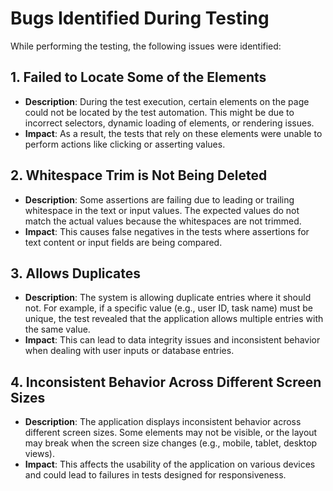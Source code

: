 # Bugs Identified During Testing

While performing the testing, the following issues were identified:

## 1. Failed to Locate Some of the Elements

- **Description**: During the test execution, certain elements on the page could not be located by the test automation. This might be due to incorrect selectors, dynamic loading of elements, or rendering issues.
- **Impact**: As a result, the tests that rely on these elements were unable to perform actions like clicking or asserting values.


## 2. Whitespace Trim is Not Being Deleted

- **Description**: Some assertions are failing due to leading or trailing whitespace in the text or input values. The expected values do not match the actual values because the whitespaces are not trimmed.
- **Impact**: This causes false negatives in the tests where assertions for text content or input fields are being compared.

## 3. Allows Duplicates

- **Description**: The system is allowing duplicate entries where it should not. For example, if a specific value (e.g., user ID, task name) must be unique, the test revealed that the application allows multiple entries with the same value.
- **Impact**: This can lead to data integrity issues and inconsistent behavior when dealing with user inputs or database entries.


## 4. Inconsistent Behavior Across Different Screen Sizes

- **Description**: The application displays inconsistent behavior across different screen sizes. Some elements may not be visible, or the layout may break when the screen size changes (e.g., mobile, tablet, desktop views).
- **Impact**: This affects the usability of the application on various devices and could lead to failures in tests designed for responsiveness.

